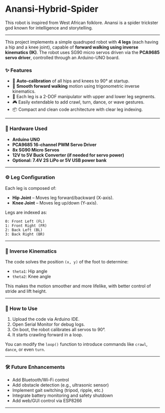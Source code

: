 # Anansi-Hybrid-Spider
This robot is inspired from West African folklore. Anansi is a spider trickster god known for intelligence and storytelling. 

---

This project implements a simple quadruped robot with **4 legs** (each having a hip and a knee joint), capable of **forward walking using inverse kinematics (IK)**. The robot uses SG90 micro servos driven via the **PCA9685 servo driver**, controlled through an Arduino-UNO board.

### ✨ Features

* 🔧 **Auto-calibration** of all hips and knees to 90° at startup.
* 🤖 **Smooth forward walking** motion using trigonometric inverse kinematics.
* 🦿 Each leg is a 2-DOF manipulator with upper and lower leg segments.
* 🎮 Easily extendable to add crawl, turn, dance, or wave gestures.
* 📦 Compact and clean code architecture with clear leg indexing.

---

### 🧠 Hardware Used

* **Arduino UNO**
* **PCA9685 16-channel PWM Servo Driver**
* **8x SG90 Micro Servos**
* **12V to 5V Buck Converter (if needed for servo power)**
* **Optional: 7.4V 2S LiPo or 5V USB power bank**

---

### ⚙️ Leg Configuration

Each leg is composed of:

* **Hip Joint** – Moves leg forward/backward (X-axis).
* **Knee Joint** – Moves leg up/down (Y-axis).

Legs are indexed as:

```
0: Front Left (FL)
1: Front Right (FR)
2: Back Left (BL)
3: Back Right (BR)
```

---

### 📐 Inverse Kinematics

The code solves the position `(x, y)` of the foot to determine:

* `theta1`: Hip angle
* `theta2`: Knee angle

This makes the motion smoother and more lifelike, with better control of stride and lift height.

---

### 🔌 How to Use

1. Upload the code via Arduino IDE.
2. Open Serial Monitor for debug logs.
3. On boot, the robot calibrates all servos to 90°.
4. It starts crawling forward in a loop.

You can modify the `loop()` function to introduce commands like `crawl`, `dance`, or even `turn`.

---

### 🛠️ Future Enhancements

* Add Bluetooth/Wi-Fi control
* Add obstacle detection (e.g., ultrasonic sensor)
* Implement gait switching (tripod, ripple, etc.)
* Integrate battery monitoring and safety shutdown
* Add web/GUI control via ESP8266

---
